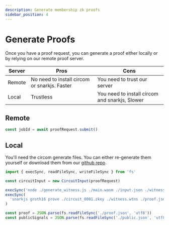 ```yaml
---
description: Generate membership zk proofs
sidebar_position: 4
---
```


# Generate Proofs

Once you have a proof request, you can generate a proof either locally or by relying on our remote proof server.

| Server | Pros                                         | Cons                                           |
| ------ | -------------------------------------------- | ---------------------------------------------- |
| Remote | No need to install circom or snarkjs. Faster | You need to trust our server                   |
| Local  | Trustless                                    | You need to install circom and snarkjs, Slower |

## Remote

```typescript
const jobId = await proofRequest.submit()
```

## Local

You'll need the circom generate files. You can either re-generate them yourself or download them from our [github repo](https://github.com/privacy-scaling-explorations/e2e-zk-ecdsa/tree/main/apis/proving/generated).

```javascript
import { execSync, readFileSync, writeFileSync } from 'fs'

const circuitInput = new CircuitInput(proofRequest)

execSync('node ./generate_witness.js ./main.wasm ./input.json ./witness.wtns')
execSync(
  'snarkjs groth16 prove ./circuit_0001.zkey ./witness.wtns ./proof.json ./public.json',
)

const proof = JSON.parse(fs.readFileSync('./proof.json', 'utf8'))
const publicSignals = JSON.parse(fs.readFileSync('./public.json', 'utf8'))
```
